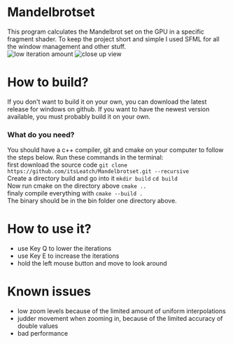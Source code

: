 # **Mandelbrotset** 
This program calculates the Mandelbrot set on the GPU in a specific fragment shader. To keep the project short and simple I used SFML for all the window management and other stuff.  
![low iteration amount](https://user-images.githubusercontent.com/79220215/198892900-eb640231-19c5-43ea-9c6c-704b530d9a9a.png) 
![close up view](https://user-images.githubusercontent.com/79220215/198892917-c6773681-01e9-42c6-9449-d2f38dc19566.png) 
# **How to build?** 
If you don't want to build it on your own, you can download the latest release for windows on github. 
If you want to have the newest version available, you must probably build it on your own. <br /> 
### What do you need? 
You should have a c++ compiler, git and cmake on your computer to follow the steps below. 
Run these commands in the terminal: <br /> 
first download the source code 
`git clone https://github.com/itsLeatch/Mandelbrotset.git --recursive` <br /> 
Create a directory build and go into it 
`mkdir build` 
`cd build` <br /> 
Now run cmake on the directory above 
`cmake ..` <br />
finaly compile everything with 
`cmake --build .` <br /> 
The binary should be in the bin folder one directory above. 
# **How to use it?** 
- use Key Q to lower the iterations 
- use Key E to increase the iterations 
- hold the left mouse button and move to look around 
# **Known issues** 
- low zoom levels because of the limited amount of uniform interpolations 
- judder movement when zooming in, because of the limited accuracy of double values 
- bad performance 
